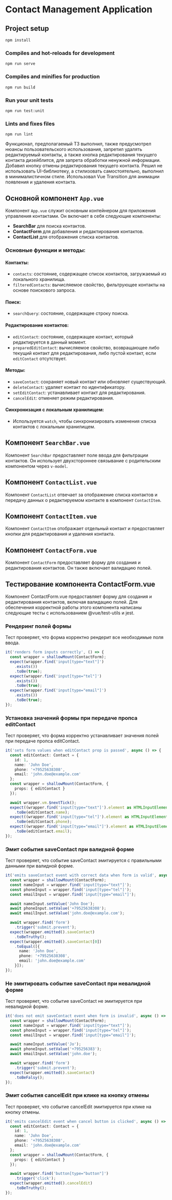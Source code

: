 # Contact Management Application

## Project setup

```
npm install
```

### Compiles and hot-reloads for development

```
npm run serve
```

### Compiles and minifies for production

```
npm run build
```

### Run your unit tests

```
npm run test:unit
```

### Lints and fixes files

```
npm run lint
```

Функционал, предполагаемый ТЗ выполнил, также предусмотрел нюансы пользовательского использования, запретил удалять редактируемый контакты, а также кнопка редактирования текущего контакта дизейблится, для запрета обработки ненужной информации.
Добавил кнопку отмены редактирования текущего контакта.
Решил не использовать UI-библиотеку, а стилизовать самостоятельно, выполнил в минималистичном стиле.
Использовал Vue Transition для анимации появления и удаления контакта.

## Основной компонент `App.vue`

Компонент `App.vue` служит основным контейнером для приложения управления контактами. Он включает в себя следующие
компоненты:

- **SearchBar** для поиска контактов.
- **ContactForm** для добавления и редактирования контактов.
- **ContactList** для отображения списка контактов.

### Основные функции и методы:

#### Контакты:

- `contacts`: состояние, содержащее список контактов, загружаемый из локального хранилища.
- `filteredContacts`: вычисляемое свойство, фильтрующее контакты на основе поискового запроса.

#### Поиск:

- `searchQuery`: состояние, содержащее строку поиска.

#### Редактирование контактов:

- `editContact`: состояние, содержащее контакт, который редактируется в данный момент.
- `preparedEditContact`: вычисляемое свойство, возвращающее либо текущий контакт для редактирования, либо пустой
  контакт, если `editContact` отсутствует.

#### Методы:

- `saveContact`: сохраняет новый контакт или обновляет существующий.
- `deleteContact`: удаляет контакт по идентификатору.
- `setEditContact`: устанавливает контакт для редактирования.
- `cancelEdit`: отменяет режим редактирования.

#### Синхронизация с локальным хранилищем:

- Используется `watch`, чтобы синхронизировать изменения списка контактов с локальным хранилищем.

## Компонент `SearchBar.vue`

Компонент `SearchBar` предоставляет поле ввода для фильтрации контактов. Он использует двухстороннее связывание с
родительским компонентом через `v-model`.

## Компонент `ContactList.vue`

Компонент `ContactList` отвечает за отображение списка контактов и передачу данных о редактируемом контакте в
компонент `ContactItem`.

## Компонент `ContactItem.vue`

Компонент `ContactItem` отображает отдельный контакт и предоставляет кнопки для редактирования и удаления контакта.

## Компонент `ContactForm.vue`

Компонент `ContactForm` предоставляет форму для создания и редактирования контактов. Он также включает валидацию полей.

## Тестирование компонента ContactForm.vue

Компонент ContactForm.vue предоставляет форму для создания и редактирования контактов, включая валидацию полей. Для
обеспечения корректной работы этого компонента написаны следующие тесты с использованием @vue/test-utils и jest.

### Рендеринг полей формы

Тест проверяет, что форма корректно рендерит все необходимые поля ввода.

```typescript
it('renders form inputs correctly', () => {
  const wrapper = shallowMount(ContactForm);
  expect(wrapper.find('input[type="text"]')
    .exists())
    .toBe(true);
  expect(wrapper.find('input[type="tel"]')
    .exists())
    .toBe(true);
  expect(wrapper.find('input[type="email"]')
    .exists())
    .toBe(true);
});
```

### Установка значений формы при передаче пропса editContact

Тест проверяет, что форма корректно устанавливает значения полей при передаче пропса editContact.

```typescript
it('sets form values when editContact prop is passed', async () => {
  const editContact: Contact = {
    id: 1,
    name: 'John Doe',
    phone: '+79525638308',
    email: 'john.doe@example.com'
  };
  const wrapper = shallowMount(ContactForm, {
    props: { editContact }
  });

  await wrapper.vm.$nextTick();
  expect((wrapper.find('input[type="text"]').element as HTMLInputElement).value)
    .toBe(editContact.name);
  expect((wrapper.find('input[type="tel"]').element as HTMLInputElement).value)
    .toBe(editContact.phone);
  expect((wrapper.find('input[type="email"]').element as HTMLInputElement).value)
    .toBe(editContact.email);
});
```

### Эмит события saveContact при валидной форме

Тест проверяет, что событие saveContact эмитируется с правильными данными при валидной форме.

```typescript
it('emits saveContact event with correct data when form is valid', async () => {
  const wrapper = shallowMount(ContactForm);
  const nameInput = wrapper.find('input[type="text"]');
  const phoneInput = wrapper.find('input[type="tel"]');
  const emailInput = wrapper.find('input[type="email"]');

  await nameInput.setValue('John Doe');
  await phoneInput.setValue('+79525638308');
  await emailInput.setValue('john.doe@example.com');

  await wrapper.find('form')
    .trigger('submit.prevent');
  expect(wrapper.emitted().saveContact)
    .toBeTruthy();
  expect(wrapper.emitted().saveContact[0])
    .toEqual([{
      name: 'John Doe',
      phone: '+79525638308',
      email: 'john.doe@example.com'
    }]);
});
```

### Не эмитировать событие saveContact при невалидной форме

Тест проверяет, что событие saveContact не эмитируется при невалидной форме.

```typescript
it('does not emit saveContact event when form is invalid', async () => {
  const wrapper = shallowMount(ContactForm);
  const nameInput = wrapper.find('input[type="text"]');
  const phoneInput = wrapper.find('input[type="tel"]');
  const emailInput = wrapper.find('input[type="email"]');

  await nameInput.setValue('Jo');
  await phoneInput.setValue('+795256383');
  await emailInput.setValue('john.doe');

  await wrapper.find('form')
    .trigger('submit.prevent');
  expect(wrapper.emitted().saveContact)
    .toBeFalsy();
});
```

### Эмит события cancelEdit при клике на кнопку отмены

Тест проверяет, что событие cancelEdit эмитируется при клике на кнопку отмены.

```typescript
it('emits cancelEdit event when cancel button is clicked', async () => {
  const editContact: Contact = {
    id: 1,
    name: 'John Doe',
    phone: '+79525638308',
    email: 'john.doe@example.com'
  };
  const wrapper = shallowMount(ContactForm, {
    props: { editContact }
  });

  await wrapper.find('button[type="button"]')
    .trigger('click');
  expect(wrapper.emitted().cancelEdit)
    .toBeTruthy();
});
```

